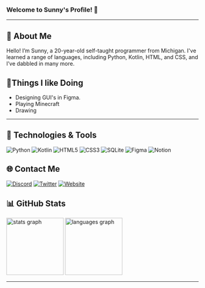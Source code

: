 ### **Welcome to Sunny's Profile! 👋**

---

## 📌 About Me
Hello! I’m Sunny, a 20-year-old self-taught programmer from Michigan. I've learned a range of languages, including Python, Kotlin, HTML, and CSS, and I’ve dabbled in many more.

## 📃Things I like Doing
- Designing GUI's in Figma.
- Playing Minecraft
- Drawing

---

## 🔧 Technologies & Tools

![Python](https://img.shields.io/badge/Python-3670A0?style=for-the-badge&logo=python&logoColor=ffdd54)
![Kotlin](https://img.shields.io/badge/Kotlin-0095D5?style=for-the-badge&logo=kotlin&logoColor=white)
![HTML5](https://img.shields.io/badge/HTML5-E34F26?style=for-the-badge&logo=html5&logoColor=white)
![CSS3](https://img.shields.io/badge/CSS3-1572B6?style=for-the-badge&logo=css3&logoColor=white)
![SQLite](https://img.shields.io/badge/SQLite-003B57?style=for-the-badge&logo=sqlite&logoColor=white)
![Figma](https://img.shields.io/badge/Figma-F24E1E?style=for-the-badge&logo=figma&logoColor=white)
![Notion](https://img.shields.io/badge/Notion-000000?style=for-the-badge&logo=notion&logoColor=white)

## 🌐 Contact Me

[![Discord](https://img.shields.io/badge/Discord-7289DA?style=for-the-badge&logo=discord&logoColor=white)](https://discord.com/users/1086521731587518494)
[![Twitter](https://img.shields.io/badge/Twitter-1DA1F2?style=for-the-badge&logo=twitter&logoColor=white)](https://x.com/sunny223dev?lang=en)
[![Website](https://img.shields.io/badge/Website-4285F4?style=for-the-badge&logo=earth&logoColor=white)](https://sunny223.dev)

## 📊 GitHub Stats

<div align="left">
  <img src="https://github-readme-stats.vercel.app/api?username=Sunny223dev&hide_title=false&hide_rank=false&show_icons=true&include_all_commits=true&count_private=true&disable_animations=false&theme=dracula&locale=en&hide_border=false" height="150" alt="stats graph"  />
  <img src="https://github-readme-stats.vercel.app/api/top-langs?username=Sunny223dev&locale=en&hide_title=false&layout=compact&card_width=320&langs_count=5&theme=dracula&hide_border=false" height="150" alt="languages graph"  />
</div>

---
